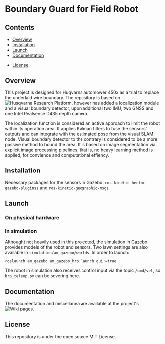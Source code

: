 Boundary Guard for Field Robot 
======


## Contents

- [Overview](##Overview)
- [Installation](##Installation)
- [Launch](##Launch)
- [Documentation](##Documentation)
<!-- - [API documentation](#API-documentation) -->
- [License](##License)
<!-- - [Read more](##Read-more) -->


## Overview
This project is designed for Huqvarna automower 450x as a trial to replace the underlaid wire boundary. The repository is based on ![Husqvarna Research Platform](https://github.com/HusqvarnaResearch/hrp), however has added a localization module and a visual boundary detector, upon additional two IMU, two GNSS and one Intel Realsense D435 depth camera. 

The localization function is considered an active approach to limit the robot within its operation area. It applies Kalman filters to fuse the sensors' outputs and can integrate with the estimated pose from the visual SLAM node. Visual boundary detector to the contrary is considered to be a more passive method to bound the area. It is based on image segmentation via explicit image processing pipelines, that is, no heavy learning method is applied, for convience and computational effiency. 


## Installation
Necessary packages for the sensors in Gazebo: 
`ros-kinetic-hector-gazebo-pluginss` and `ros-kinetic-geographic-msgs`


## Launch

### On physical hardware 

### In simulation
Althought not heavily used in this projected, the simulation in Gazebo provides models of the robot and sensors. Two lawn settings are also available in `simulation/am_gazebo/worlds`. In order to launch: 
```
roslaunch am_gazebo am_gazebo_hrp.launch gui:=true
```
The robot in simulation also receives control input via the topic `/cmd/vel`, so `hrp_teleop.py` can be severing here.


## Documentation
The documentation and miscellanea are available at the project's ![Wiki pages](https://github.com/TianzeLi/hrp_myversion/wiki).


## License
This repository is under the open source MIT License. 
